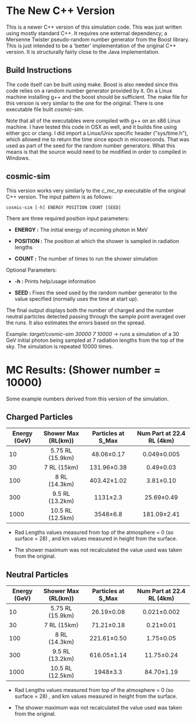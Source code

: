 The New C++ Version
========================

This is a newer C++ version of this simulation code. This was just written
using mostly standard C++. It requires one external dependency; a Mersenne 
Twister pseudo-random number generator from the Boost library. This is just
intended to be a 'better' implementation of the original C++ version. It
is structurally fairly close to the Java implementation.


Build Instructions
------------------

The code itself can be built using make. Boost is also needed since this code relies on a
random number generator provided by it. On a Linux machine installing g++ and the boost
should be sufficient. The make file for this version is very similar to the one for the
original. There is one executable file built *cosmic-sim*.

Note that all of the executables were compiled with g++ on an x86 Linux machine. I have
tested this code in OSX as well, and it builds fine using either gcc or clang. I did import
a Linux/Unix specific header ("sys/time.h"), which allowed me to return the time since epoch
in microseconds. That was used as part of the seed for the random number generators. What this
means is that the source would need to be modified in order to compiled in Windows.


cosmic-sim
----------

This version works very similarly to the *c_mc_np* executable of the original C++ version.
The input pattern is as follows:

```
cosmic-sim [-h] ENERGY POSITION COUNT [SEED]
```

There are three required position input parameters:

* **ENERGY :** The initial energy of incoming photon in MeV

* **POSITION :** The position at which the shower is sampled in radiation lengths

* **COUNT :** The number of times to run the shower simulation

Optional Parameters:

* **-h :** Prints help/usage information

* **SEED :** Fixes the seed used by the random number generator to the value specified 
(normally uses the time at start up).

The final output displays both the number of charged and the number neutral particles detected passing
through the sample point averaged over the runs. It also estimates the errors based on the spread.

Example: *target/cosmic-sim 30000 7 10000* -> runs a simulation of a 30 GeV initial photon
being sampled at 7 radiation lengths from the top of the sky. The simulation is repeated 10000 times.

MC Results: (Shower number = 10000)
===================================

Some example numbers derived from this version of the simulation.

Charged Particles
-----------------

| Energy (GeV) | Shower Max (RL(km)) | Particles at S\_Max | Num Part at 22.4 RL (4km) |
|--------------|:-------------------:|:-------------------:|:-------------------------:|
| 10           |  5.75 RL (15.9km)   |   48.06&plusmn;0.17 |   0.049&plusmn;0.005      |
| 30           |  7 RL (15km)        |  131.96&plusmn;0.38 |   0.49&plusmn;0.03        |
| 100          |  8 RL (14.3km)      |  403.42&plusmn;1.02 |   3.81&plusmn;0.10        |
| 300          |  9.5 RL (13.2km)    | 1131&plusmn;2.3     |  25.69&plusmn;0.49        |
| 1000         | 10.5 RL (12.5km)    | 3548&plusmn;6.8     | 181.09&plusmn;2.41        |

* Rad Lengths values measured from top of the atmosphere = 0 (so surface = 28) , and km values
measured in height from the surface.

* The shower maximum was not recalculated the value used was taken from the original.

Neutral Particles
-----------------

| Energy (GeV) | Shower Max (RL(km)) | Particles at S\_Max | Num Part at 22.4 RL (4km) |
|--------------|:-------------------:|:-------------------:|:-------------------------:|
| 10           |  5.75 RL (15.9km)   |   26.19&plusmn;0.08 |   0.021&plusmn;0.002      |
| 30           |  7 RL (15km)        |  71.21&plusmn;0.18  |   0.21&plusmn;0.01        |
| 100          |  8 RL (14.3km)      |  221.61&plusmn;0.50 |   1.75&plusmn;0.05        |
| 300          |  9.5 RL (13.2km)    | 616.05&plusmn;1.14  |  11.75&plusmn;0.24        |
| 1000         | 10.5 RL (12.5km)    | 1948&plusmn;3.3     | 84.70&plusmn;1.19         |

* Rad Lengths values measured from top of the atmosphere = 0 (so surface = 28) , and km values
measured in height from the surface.

* The shower maximum was not recalculated the value used was taken from the original.

